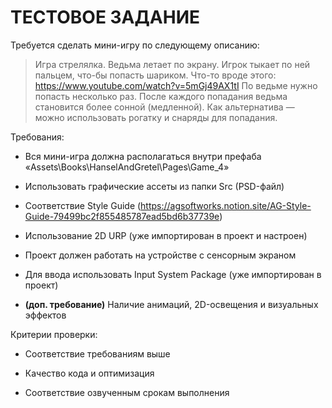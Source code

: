 # ТЕСТОВОЕ ЗАДАНИЕ #

Требуется сделать мини-игру по следующему описанию:
>  Игра стрелялка.  Ведьма летает по экрану. Игрок тыкает по ней пальцем,
>  что-бы попасть шариком. Что-то вроде этого:
>  https://www.youtube.com/watch?v=5mGj49AX1tI По ведьме нужно попасть
>  несколько раз. После каждого попадания ведьма становится более сонной
>  (медленной). Как альтернатива — можно использовать рогатку и снаряды
>  для попадания.

Требования:

*  Вся мини-игра должна располагаться внутри префаба «Assets\Books\HanselAndGretel\Pages\Game_4»

*  Использовать графические ассеты из папки Src (PSD-файл)

*  Соответствие Style Guide (https://agsoftworks.notion.site/AG-Style-Guide-79499bc2f855485787ead5bd6b37739e)

*  Использование 2D URP (уже импортирован в проект и настроен)

*  Проект должен работать на устройстве с сенсорным экраном

*  Для ввода использовать Input System Package (уже импортирован в проект)

*  **(доп. требование)** Наличие анимаций, 2D-освещения и визуальных эффектов


Критерии проверки:

*  Соответствие требованиям выше

*  Качество кода и оптимизация

*  Соответствие озвученным срокам выполнения
